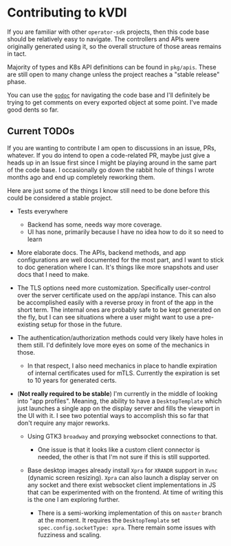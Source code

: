 # Contributing to kVDI

If you are familiar with other `operator-sdk` projects, then this code base should be relatively easy to navigate. 
The controllers and APIs were originally generated using it, so the overall structure of those areas remains in tact.

Majority of types and K8s API definitions can be found in `pkg/apis`. These are still open to many change unless the project reaches a "stable release" phase.

You can use the [`godoc`](https://pkg.go.dev/github.com/tinyzimmer/kvdi) for navigating the code base and I'll definitely be trying to get comments on every exported object at some point. I've made good dents so far.

## Current TODOs

If you are wanting to contribute I am open to discussions in an issue, PRs, whatever. 
If you do intend to open a code-related PR, maybe just give a heads up in an Issue first since I might be playing around in the same part of the code base. 
I occasionally go down the rabbit hole of things I wrote months ago and end up completely reworking them.

Here are just some of the things I know still need to be done before this could be considered a stable project.

- Tests everywhere
  - Backend has some, needs way more coverage. 
  - UI has none, primarily because I have no idea how to do it so need to learn

- More elaborate docs. The APIs, backend methods, and app configurations are well documented for the most part, and I want to stick to doc generation where I can.
  It's things like more snapshots and user docs that I need to make.

- The TLS options need more customization. Specifically user-control over the server certificate used on the app/api instance. This can also be accomplished easily with a reverse proxy in front of the app in the short term. The internal ones are probably safe to be kept generated on the fly, but I can see situations where a user might want to use a pre-existing setup for those in the future.

- The authentication/authorization methods could very likely have holes in them still. I'd definitely love more eyes on some of the mechanics in those.
  - In that respect, I also need mechanics in place to handle expiration of internal certificates used for mTLS. Currently the expiration is set to 10 years for generated certs.

- (**Not really required to be stable**) I'm currently in the middle of looking into "app profiles". Meaning, the ability to have a `DesktopTemplate` which just launches a single app on the display server and fills the viewport in the UI with it. I see two potential ways to accomplish this so far that don't require any major reworks.

  - Using GTK3 `broadway` and proxying websocket connections to that. 
    - One issue is that it looks like a custom client connector is needed, the other is that I'm not sure if this is still supported.

  - Base desktop images already install `Xpra` for `XRANDR` support in `Xvnc` (dynamic screen resizing). `Xpra` can also launch a display server on any socket and there exist websocket client implementations in JS that can be experimented with on the frontend. At time of writing this is the one I am exploring further. 
    - There is a semi-working implementation of this on `master` branch at the moment. It requires the `DesktopTemplate` set `spec.config.socketType: xpra`. There remain some issues with fuzziness and scaling.